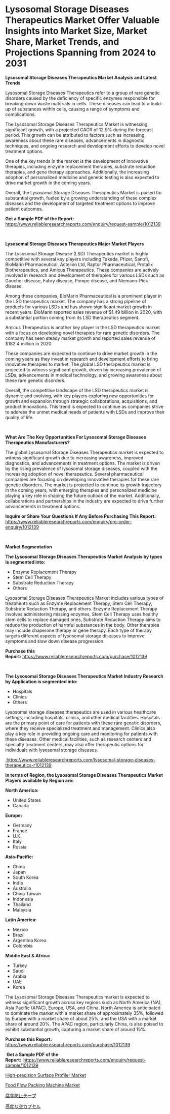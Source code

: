 <p><h1>Lysosomal Storage Diseases Therapeutics Market Offer Valuable Insights into Market Size, Market Share, Market Trends, and Projections Spanning from 2024 to 2031</h1></p><p><strong>Lysosomal Storage Diseases Therapeutics Market Analysis and Latest Trends</strong></p>
<p><p>Lysosomal Storage Diseases Therapeutics refer to a group of rare genetic disorders caused by the deficiency of specific enzymes responsible for breaking down waste materials in cells. These diseases can lead to a build-up of substances within cells, causing a range of symptoms and complications.</p><p>The Lysosomal Storage Diseases Therapeutics Market is witnessing significant growth, with a projected CAGR of 12.9% during the forecast period. This growth can be attributed to factors such as increasing awareness about these rare diseases, advancements in diagnostic techniques, and ongoing research and development efforts to develop novel treatment options.</p><p>One of the key trends in the market is the development of innovative therapies, including enzyme replacement therapies, substrate reduction therapies, and gene therapy approaches. Additionally, the increasing adoption of personalized medicine and genetic testing is also expected to drive market growth in the coming years.</p><p>Overall, the Lysosomal Storage Diseases Therapeutics Market is poised for substantial growth, fueled by a growing understanding of these complex diseases and the development of targeted treatment options to improve patient outcomes.</p></p>
<p><strong>Get a Sample PDF of the Report:&nbsp;</strong> <a href="https://www.reliableresearchreports.com/enquiry/request-sample/1012139">https://www.reliableresearchreports.com/enquiry/request-sample/1012139</a></p>
<p>&nbsp;</p>
<p><strong>Lysosomal Storage Diseases Therapeutics Major Market Players</strong></p>
<p><p>The Lysosomal Storage Disease (LSD) Therapeutics market is highly competitive with several key players including Takeda, Pfizer, Sanofi, BioMarin Pharmaceutical, Actelion Ltd, Raptor Pharmaceutical, Protalix Biotherapeutics, and Amicus Therapeutics. These companies are actively involved in research and development of therapies for various LSDs such as Gaucher disease, Fabry disease, Pompe disease, and Niemann-Pick disease.</p><p>Among these companies, BioMarin Pharmaceutical is a prominent player in the LSD therapeutics market. The company has a strong pipeline of products for various LSDs and has shown significant market growth in recent years. BioMarin reported sales revenue of $1.49 billion in 2020, with a substantial portion coming from its LSD therapeutics segment.</p><p>Amicus Therapeutics is another key player in the LSD therapeutics market with a focus on developing novel therapies for rare genetic disorders. The company has seen steady market growth and reported sales revenue of $182.4 million in 2020.</p><p>These companies are expected to continue to drive market growth in the coming years as they invest in research and development efforts to bring innovative therapies to market. The global LSD therapeutics market is projected to witness significant growth, driven by increasing prevalence of LSDs, advancements in medical technology, and growing awareness about these rare genetic disorders.</p><p>Overall, the competitive landscape of the LSD therapeutics market is dynamic and evolving, with key players exploring new opportunities for growth and expansion through strategic collaborations, acquisitions, and product innovations. This trend is expected to continue as companies strive to address the unmet medical needs of patients with LSDs and improve their quality of life.</p></p>
<p>&nbsp;</p>
<p><strong>What Are The Key Opportunities For Lysosomal Storage Diseases Therapeutics Manufacturers?</strong></p>
<p><p>The global Lysosomal Storage Diseases Therapeutics market is expected to witness significant growth due to increasing awareness, improved diagnostics, and advancements in treatment options. The market is driven by the rising prevalence of lysosomal storage diseases, coupled with the increasing adoption of novel therapeutics. Several pharmaceutical companies are focusing on developing innovative therapies for these rare genetic disorders. The market is projected to continue its growth trajectory in the coming years, with emerging therapies and personalized medicine playing a key role in shaping the future outlook of the market. Additionally, collaborations and partnerships in the industry are expected to drive further advancements in treatment options.</p></p>
<p><strong>Inquire or Share Your Questions If Any Before Purchasing This Report:</strong> <a href="https://www.reliableresearchreports.com/enquiry/pre-order-enquiry/1012139">https://www.reliableresearchreports.com/enquiry/pre-order-enquiry/1012139</a></p>
<p>&nbsp;</p>
<p><strong>Market Segmentation</strong></p>
<p><strong>The Lysosomal Storage Diseases Therapeutics Market Analysis by types is segmented into:</strong></p>
<p><ul><li>Enzyme Replacement Therapy</li><li>Stem Cell Therapy</li><li>Substrate Reduction Therapy</li><li>Others</li></ul></p>
<p><p>Lysosomal Storage Diseases Therapeutics Market includes various types of treatments such as Enzyme Replacement Therapy, Stem Cell Therapy, Substrate Reduction Therapy, and others. Enzyme Replacement Therapy involves administering missing enzymes, Stem Cell Therapy uses healthy stem cells to replace damaged ones, Substrate Reduction Therapy aims to reduce the production of harmful substances in the body. Other therapies may include chaperone therapy or gene therapy. Each type of therapy targets different aspects of lysosomal storage diseases to improve symptoms and slow down disease progression.</p></p>
<p><strong>Purchase this Report:&nbsp;</strong><a href="https://www.reliableresearchreports.com/purchase/1012139">https://www.reliableresearchreports.com/purchase/1012139</a></p>
<p>&nbsp;</p>
<p><strong>The Lysosomal Storage Diseases Therapeutics Market Industry Research by Application is segmented into:</strong></p>
<p><ul><li>Hospitals</li><li>Clinics</li><li>Others</li></ul></p>
<p><p>Lysosomal storage diseases therapeutics are used in various healthcare settings, including hospitals, clinics, and other medical facilities. Hospitals are the primary point of care for patients with these rare genetic disorders, where they receive specialized treatment and management. Clinics also play a key role in providing ongoing care and monitoring for patients with these diseases. Other medical facilities, such as research centers and specialty treatment centers, may also offer therapeutic options for individuals with lysosomal storage diseases.</p></p>
<p><a href="https://www.reliableresearchreports.com/lysosomal-storage-diseases-therapeutics-r1012139">&nbsp;https://www.reliableresearchreports.com/lysosomal-storage-diseases-therapeutics-r1012139</a></p>
<p><strong>In terms of Region, the Lysosomal Storage Diseases Therapeutics Market Players available by Region are:</strong></p>
<p>
    <p> <strong> North America: </strong>
        <ul>
            <li>United States</li>
            <li>Canada</li>
        </ul>
        </p> 
    <p> <strong> Europe: </strong>
        <ul>
            <li>Germany</li>
            <li>France</li>
            <li>U.K.</li>
            <li>Italy</li>
            <li>Russia</li>
        </ul>
        </p> 
    <p> <strong> Asia-Pacific: </strong>
        <ul>
            <li>China</li>
            <li>Japan</li>
            <li>South Korea</li>
            <li>India</li>
            <li>Australia</li>
            <li>China Taiwan</li>
            <li>Indonesia</li>
            <li>Thailand</li>
            <li>Malaysia</li>
        </ul>
        </p> 
    <p> <strong> Latin America: </strong>
        <ul>
            <li>Mexico</li>
            <li>Brazil</li>
            <li>Argentina Korea</li>
            <li>Colombia</li>
        </ul>
        </p> 
    <p> <strong> Middle East & Africa: </strong>
        <ul>
            <li>Turkey</li>
            <li>Saudi</li>
            <li>Arabia</li>
            <li>UAE</li>
            <li>Korea</li>
        </ul>
    </p>
    </p>
<p><p>The Lysosomal Storage Diseases Therapeutics market is expected to witness significant growth across key regions such as North America (NA), Asia Pacific (APAC), Europe, USA, and China. North America is anticipated to dominate the market with a market share of approximately 35%, followed by Europe with a market share of about 25%, and the USA with a market share of around 20%. The APAC region, particularly China, is also poised to exhibit substantial growth, capturing a market share of around 15%.</p></p>
<p><strong>Purchase this Report: </strong><a href="https://www.reliableresearchreports.com/purchase/1012139">https://www.reliableresearchreports.com/purchase/1012139</a></p>
<p>&nbsp;<strong>Get a Sample PDF of the Report:&nbsp;&nbsp;</strong><a href="https://www.reliableresearchreports.com/enquiry/request-sample/1012139">https://www.reliableresearchreports.com/enquiry/request-sample/1012139</a></p>
<p><strong></strong></p>
<p><p><a href="https://github.com/claudianurdin/Market-Research-Report-List-1/blob/main/high-precision-surface-profiler-market.md">High-precision Surface Profiler Market</a></p><p><a href="https://github.com/almainyongb/Market-Research-Report-List-1/blob/main/food-flow-packing-machine-market.md">Food Flow Packing Machine Market</a></p><p><a href="https://github.com/VinceMarvin1/Market-Research-Report-List-1/blob/main/5303636171138.md">腐食防止テープ</a></p><p><a href="https://github.com/DayanaRunolfsdottir/Market-Research-Report-List-1/blob/main/8231219171139.md">高度な空カプセル</a></p></p>